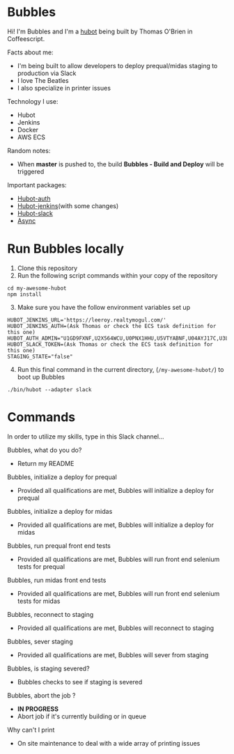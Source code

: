 # Bubbles

Hi! I'm Bubbles and I'm a [hubot] being built by Thomas O'Brien in Coffeescript.

[hubot]: https://hubot.github.com/

Facts about me:
* I'm being built to allow developers to deploy prequal/midas staging to production via Slack
* I love The Beatles
* I also specialize in printer issues

Technology I use:
* Hubot
* Jenkins
* Docker
* AWS ECS

Random notes:
* When **master** is pushed to, the build **Bubbles - Build and Deploy** will be triggered

Important packages:
* [Hubot-auth](https://github.com/hubot-scripts/hubot-auth)
* [Hubot-jenkins](https://github.com/github/hubot-scripts/blob/master/src/scripts/jenkins.coffee)(with some changes)
* [Hubot-slack](https://github.com/slackapi/hubot-slack)
* [Async](https://caolan.github.io/async/)


# Run Bubbles locally

1. Clone this repository
2. Run the following script commands within your copy of the repository
```
cd my-awesome-hubot
npm install
```
3. Make sure you have the follow environment variables set up
```
HUBOT_JENKINS_URL='https://leeroy.realtymogul.com/'
HUBOT_JENKINS_AUTH=(Ask Thomas or check the ECS task definition for this one)
HUBOT_AUTH_ADMIN="U1GD9FXNF,U2X564WCU,U0PNX1HHU,U5VTYABNF,U04AYJ17C,U3LT63NHZ"
HUBOT_SLACK_TOKEN=(Ask Thomas or check the ECS task definition for this one)
STAGING_STATE="false"
```
4. Run this final command in the current directory, (`/my-awesome-hubot/`) to boot up Bubbles
```
./bin/hubot --adapter slack
```
# Commands

In order to utilize my skills, type in this Slack channel...

Bubbles, what do you do?
* Return my README

Bubbles, initialize a deploy for prequal
* Provided all qualifications are met, Bubbles will initialize a deploy for prequal

Bubbles, initialize a deploy for midas
* Provided all qualifications are met, Bubbles will initialize a deploy for midas

Bubbles, run prequal front end tests
* Provided all qualifications are met, Bubbles will run front end selenium tests for prequal

Bubbles, run midas front end tests
* Provided all qualifications are met, Bubbles will run front end selenium tests for midas

Bubbles, reconnect to staging
* Provided all qualifications are met, Bubbles will reconnect to staging

Bubbles, sever staging
* Provided all qualifications are met, Bubbles will sever from staging

Bubbles, is staging severed?
* Bubbles checks to see if staging is severed

Bubbles, abort the job **<job-name>**?
* **IN PROGRESS**
* Abort job if it's currently building or in queue

Why can't I print
* On site maintenance to deal with a wide array of printing issues
